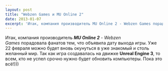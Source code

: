 ```yaml
---
layout: post
title: "Webzen Games и MU Online 2"
date: 2013-01-07
excerpt: 'Итак, компания производитель MU Online 2 - Webzen Games порадовала фанатов тем, что объявила дату выхода игры. '
---
```


Итак, компания производитель <strong><em>MU Online 2</em></strong> - <em>Webzen Games </em>порадовала фанатов тем, что объявила дату выхода игры. Уже 22 февраля можно будет вновь окунуться в уже знакомый и столь желанный мир. Так как игра создавалась на движке <strong>Unreal Engine 3</strong>, то всем, кто не успел срочно нужно будет обновить компьютеры. Пока это всё!)))